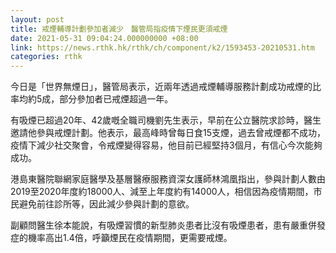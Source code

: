 ```yaml
---
layout: post
title: 戒煙輔導計劃參加者減少　醫管局指疫情下煙民更須戒煙
date: 2021-05-31 09:04:24.000000000 +08:00
link: https://news.rthk.hk/rthk/ch/component/k2/1593453-20210531.htm
categories: rthk
---
```


今日是「世界無煙日」，醫管局表示，近兩年透過戒煙輔導服務計劃成功戒煙的比率均約5成，部分參加者已戒煙超過一年。

有吸煙已超過20年、42歲嘅全職司機劉先生表示，早前在公立醫院求診時，醫生邀請他參與戒煙計劃。他表示，最高峰時曾每日食15支煙，過去曾戒煙都不成功，疫情下減少社交聚會，令戒煙變得容易，他目前已經堅持3個月，有信心今次能夠成功。

港島東醫院聯網家庭醫學及基層醫療服務資深女護師林鴻凰指出，參與計劃人數由2019至2020年度約18000人、減至上年度約有14000人，相信因為疫情期間，市民避免前往診所等，因此減少參與計劃的意欲。
 
副顧問醫生徐本能說，有吸煙習慣的新型肺炎患者比沒有吸煙患者，患有嚴重併發症的機率高出1.4倍，呼籲煙民在疫情期間，更需要戒煙。
